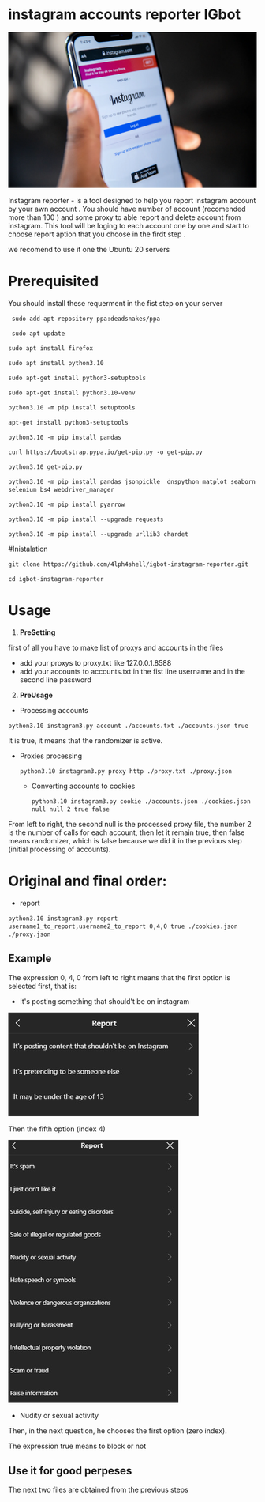 # instagram accounts reporter IGbot

![image](https://github.com/4lph4shell/igbot-instagram-reporter/blob/master/Untitled-design-13.png)

Instagram reporter - is a tool designed to help you report instagram account by your awn account .
You should have number of account (recomended more than 100 ) and some proxy to able report and delete account from instagram.
This tool will be loging to each account one by one and start to choose report aption that you choose in the firdt step .

 we recomend to use it one the Ubuntu 20 servers

# Prerequisited
You should install these requerment in the fist step on your server 
```
 sudo add-apt-repository ppa:deadsnakes/ppa
```
```
 sudo apt update
```
```
sudo apt install firefox
```
```
sudo apt install python3.10
```
```
sudo apt-get install python3-setuptools
```
```
sudo apt-get install python3.10-venv
```
```
python3.10 -m pip install setuptools
```
```
apt-get install python3-setuptools
```
```
python3.10 -m pip install pandas
```
```
curl https://bootstrap.pypa.io/get-pip.py -o get-pip.py
```
```
python3.10 get-pip.py
```
```
python3.10 -m pip install pandas jsonpickle  dnspython matplot seaborn selenium bs4 webdriver_manager
```
```
python3.10 -m pip install pyarrow
```
```
python3.10 -m pip install --upgrade requests
```
```
python3.10 -m pip install --upgrade urllib3 chardet
```
 #Inistalation
 ```
git clone https://github.com/4lph4shell/igbot-instagram-reporter.git
```
```
cd igbot-instagram-reporter
```
 # Usage
 
1. **PreSetting**
 
first of all you have to make list of proxys and accounts in the files
 - add your proxys to proxy.txt like     127.0.0.1.8588
 - add your accounts to accounts.txt     in the fist line username and in the second line password
 2. **PreUsage**
   - Processing accounts
   ```
   python3.10 instagram3.py account ./accounts.txt ./accounts.json true
   ```
   It is true, it means that the randomizer is active.
   - Proxies processing
     ```
     python3.10 instagram3.py proxy http ./proxy.txt ./proxy.json
     ```
     - Converting accounts to cookies
       ```
       python3.10 instagram3.py cookie ./accounts.json ./cookies.json null null 2 true false
       ```
From left to right, the second null is the processed proxy file, the number 2 is the number of calls for each account, then let it remain true, then false means randomizer, which is false because we did it in the previous step (initial processing of accounts). 

# Original and final order:
- report
```
python3.10 instagram3.py report username1_to_report,username2_to_report 0,4,0 true ./cookies.json ./proxy.json
```
## Example
The expression 0, 4, 0 from left to right means that the first option is selected first, that is:
- It's posting something that should't be on instagram

 ![image](https://github.com/4lph4shell/igbot-instagram-reporter/blob/master/photo_2024-09-18_19-20-03.jpg)


Then the fifth option (index 4)

![image](https://github.com/4lph4shell/igbot-instagram-reporter/blob/master/photo_2024-09-18_19-20-08.jpg) 

- Nudity or sexual activity
  
Then, in the next question, he chooses the first option (zero index).

The expression true means to block or not

## Use it for good perpeses

The next two files are obtained from the previous steps
